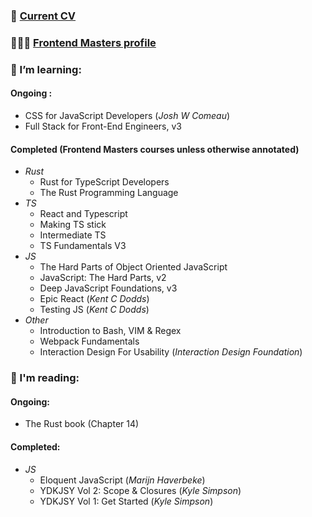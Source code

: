 ### 📁 [Current CV](https://github.com/alunturner/cv/blob/main/Alun_Turner_CV_6.0.pdf)

### 👨🏻‍🎨 [Frontend Masters profile](https://frontendmasters.com/u/alunTurner/)

### 🌱 I’m learning:
#### Ongoing :
- CSS for JavaScript Developers (_Josh W Comeau_)
- Full Stack for Front-End Engineers, v3
#### Completed (Frontend Masters courses unless otherwise annotated)
- _Rust_
  - Rust for TypeScript Developers
  - The Rust Programming Language
- _TS_
  - React and Typescript
  - Making TS stick
  - Intermediate TS
  - TS Fundamentals V3
- _JS_
  - The Hard Parts of Object Oriented JavaScript
  - JavaScript: The Hard Parts, v2
  - Deep JavaScript Foundations, v3
  - Epic React (_Kent C Dodds_)
  - Testing JS (_Kent C Dodds_)
- _Other_
  - Introduction to Bash, VIM & Regex
  - Webpack Fundamentals
  - Interaction Design For Usability (_Interaction Design Foundation_)

### 📖 I'm reading:
#### Ongoing:
- The Rust book (Chapter 14) 
#### Completed:
- _JS_
  - Eloquent JavaScript (_Marijn Haverbeke_)
  - YDKJSY Vol 2: Scope & Closures (_Kyle Simpson_)
  - YDKJSY Vol 1: Get Started (_Kyle Simpson_)

